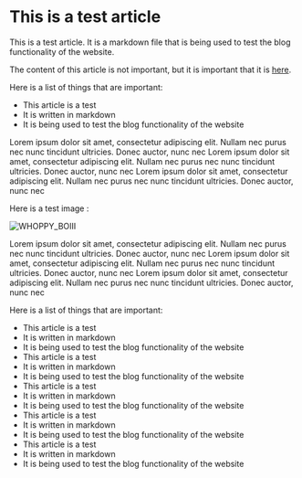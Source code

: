 # This is a test article

This is a test article. It is a markdown file that is being used to test the blog functionality of the website.

The content of this article is not important, but it is important that it is [here](https://gugustinette.com).

Here is a list of things that are important:
- This article is a test
- It is written in markdown
- It is being used to test the blog functionality of the website

Lorem ipsum dolor sit amet, consectetur adipiscing elit. Nullam nec purus nec nunc tincidunt ultricies. Donec auctor, nunc nec
Lorem ipsum dolor sit amet, consectetur adipiscing elit. Nullam nec purus nec nunc tincidunt ultricies. Donec auctor, nunc nec
Lorem ipsum dolor sit amet, consectetur adipiscing elit. Nullam nec purus nec nunc tincidunt ultricies. Donec auctor, nunc nec

Here is a test image :

![WHOPPY_BOIII](/blog/1.test-article/WHOPPY_BOIII.png)

Lorem ipsum dolor sit amet, consectetur adipiscing elit. Nullam nec purus nec nunc tincidunt ultricies. Donec auctor, nunc nec
Lorem ipsum dolor sit amet, consectetur adipiscing elit. Nullam nec purus nec nunc tincidunt ultricies. Donec auctor, nunc nec
Lorem ipsum dolor sit amet, consectetur adipiscing elit. Nullam nec purus nec nunc tincidunt ultricies. Donec auctor, nunc nec

Here is a list of things that are important:
- This article is a test
- It is written in markdown
- It is being used to test the blog functionality of the website
- This article is a test
- It is written in markdown
- It is being used to test the blog functionality of the website
- This article is a test
- It is written in markdown
- It is being used to test the blog functionality of the website
- This article is a test
- It is written in markdown
- It is being used to test the blog functionality of the website
- This article is a test
- It is written in markdown
- It is being used to test the blog functionality of the website
